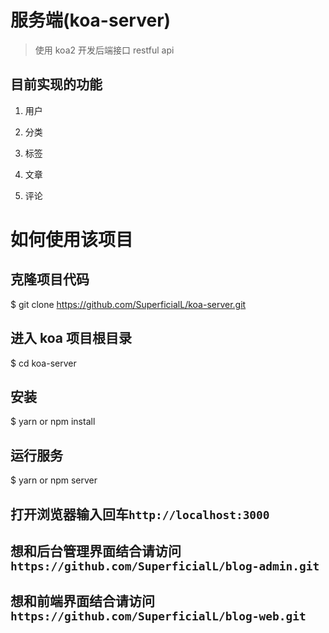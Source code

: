 # 服务端(koa-server)

> 使用 koa2 开发后端接口 restful api

## 目前实现的功能

1. 用户

2. 分类

3. 标签

4. 文章

5. 评论

# 如何使用该项目

## 克隆项目代码

\$ git clone https://github.com/SuperficialL/koa-server.git

## 进入 koa 项目根目录

\$ cd koa-server

## 安装

\$ yarn or npm install

## 运行服务

\$ yarn or npm server

## 打开浏览器输入回车`http://localhost:3000`

## 想和后台管理界面结合请访问`https://github.com/SuperficialL/blog-admin.git`

## 想和前端界面结合请访问`https://github.com/SuperficialL/blog-web.git`

